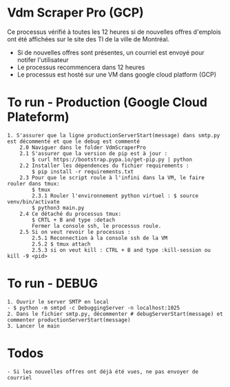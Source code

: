 # Vdm Scraper Pro (GCP)
Ce processus vérifié à toutes les 12 heures si de nouvelles offres d'emplois ont été affichées sur le site des TI de la ville de Montréal.
 - Si de nouvelles offres sont présentes, un courriel est envoyé pour notifer l'utilisateur
 - Le processus recommencera dans 12 heures
 - Le processus est hosté sur une VM dans google cloud platform (GCP)


# To run - Production (Google Cloud Plateform)
    1. S'assurer que la ligne productionServerStart(message) dans smtp.py est décommenté et que le debug est commenté
        2.0 Naviguer dans le folder VdmScraperPro
        2.1 S'assurer que la version de pip est à jour : 
            $ curl https://bootstrap.pypa.io/get-pip.py | python
        2.2 Installer les dépendences du fichier requirements :
            $ pip install -r requirements.txt
        2.3 Pour que le script roule à l'infini dans la VM, le faire rouler dans tmux:
            $ tmux
            2.3.1 Rouler l'environnement python virtuel : $ source venv/bin/activate
            $ python3 main.py
        2.4 Ce détaché du processus tmux:
            $ CRTL + B and type :detach
            Fermer la console ssh, le processus roule.
        2.5 Si on veut revoir le processus : 
            2.5.1 Reconnection à la console ssh de la VM
            2.5.2 $ tmux attach
            2.5.3 si on veut kill : CTRL + B and type :kill-session ou kill -9 <pid>
    
            
     


# To run - DEBUG
    1. Ouvrir le server SMTP en local 
    - $ python -m smtpd -c DebuggingServer -n localhost:1025
    2. Dans le fichier smtp.py, décommenter # debugServerStart(message) et commenter productionServerStart(message)
    3. Lancer le main
    

# Todos
    - Si les nouvelles offres ont déjà été vues, ne pas envoyer de courriel
